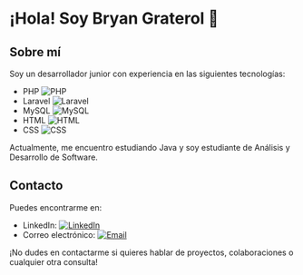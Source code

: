 # ¡Hola! Soy Bryan Graterol 👋

## Sobre mí
Soy un desarrollador junior con experiencia en las siguientes tecnologías:

- PHP ![PHP](https://img.shields.io/badge/-PHP-777BB4?style=flat&logo=php&logoColor=white)
- Laravel ![Laravel](https://img.shields.io/badge/-Laravel-FF2D20?style=flat&logo=laravel&logoColor=white)
- MySQL ![MySQL](https://img.shields.io/badge/-MySQL-4479A1?style=flat&logo=mysql&logoColor=white)
- HTML ![HTML](https://img.shields.io/badge/-HTML-E34F26?style=flat&logo=html5&logoColor=white)
- CSS ![CSS](https://img.shields.io/badge/-CSS-1572B6?style=flat&logo=css3&logoColor=white)

Actualmente, me encuentro estudiando Java y soy estudiante de Análisis y Desarrollo de Software.

## Contacto
Puedes encontrarme en:
- LinkedIn: [![LinkedIn](https://img.shields.io/badge/LinkedIn-Connect-blue)](https://www.linkedin.com/in/tu_perfil_de_linkedin)
- Correo electrónico: [![Email](https://img.shields.io/badge/Email-Contact-green)](mailto:tu_correo_electronico)

¡No dudes en contactarme si quieres hablar de proyectos, colaboraciones o cualquier otra consulta!
